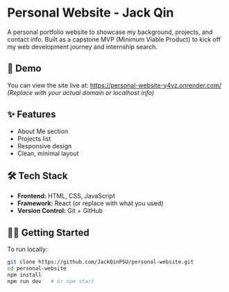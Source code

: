 # Personal Website - Jack Qin

A personal portfolio website to showcase my background, projects, and contact info. Built as a capstone MVP (Minimum Viable Product) to kick off my web development journey and internship search.

## 🚀 Demo
You can view the site live at: https://personal-website-y4yz.onrender.com/
*(Replace with your actual domain or localhost info)*

## ✨ Features
- About Me section
- Projects list
- Responsive design
- Clean, minimal layout

## 🛠 Tech Stack
- **Frontend:** HTML, CSS, JavaScript
- **Framework:** React (or replace with what you used)
- **Version Control:** Git + GitHub

## 🧑‍💻 Getting Started

To run locally:

```bash
git clone https://github.com/JackQinPSU/personal-website.git
cd personal-website
npm install
npm run dev   # or npm start
